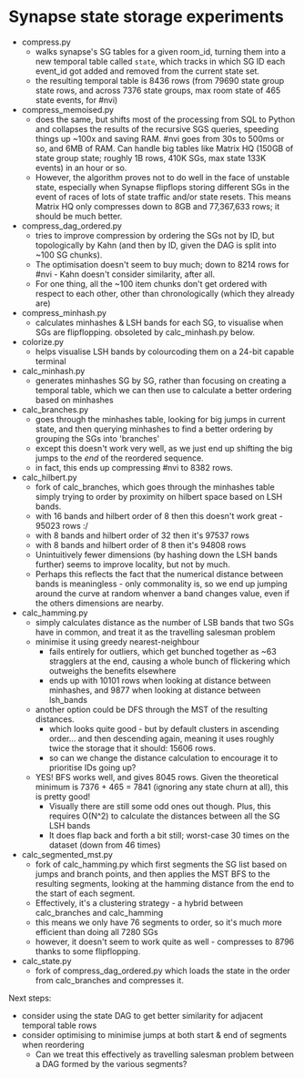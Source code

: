 # Synapse state storage experiments

* compress.py
  * walks synapse's SG tables for a given room_id, turning them into a new temporal table called `state`, which tracks in which SG ID each event_id got added and removed from the current state set.
  * the resulting temporal table is 8436 rows (from 79690 state group state rows, and across 7376 state groups, max room state of 465 state events, for #nvi)
* compress_memoised.py
  * does the same, but shifts most of the processing from SQL to Python and collapses the results of the recursive SGS queries, speeding things up ~100x and saving RAM.  #nvi goes from 30s to 500ms or so, and 6MB of RAM.  Can handle big tables like Matrix HQ (150GB of state group state; roughly 1B rows, 410K SGs, max state 133K events) in an hour or so.
  * However, the algorithm proves not to do well in the face of unstable state, especially when Synapse flipflops storing different SGs in the event of races of lots of state traffic and/or state resets.  This means Matrix HQ only compresses down to 8GB and 77,367,633 rows; it should be much better.
* compress_dag_ordered.py
  * tries to improve compression by ordering the SGs not by ID, but topologically by Kahn (and then by ID, given the DAG is split into ~100 SG chunks).
  * The optimisation doesn't seem to buy much; down to 8214 rows for #nvi - Kahn doesn't consider similarity, after all.
  * For one thing, all the ~100 item chunks don't get ordered with respect to each other, other than chronologically (which they already are)
* compress_minhash.py
  * calculates minhashes & LSH bands for each SG, to visualise when SGs are flipflopping. obsoleted by calc_minhash.py below.
* colorize.py
  * helps visualise LSH bands by colourcoding them on a 24-bit capable terminal
* calc_minhash.py
  * generates minhashes SG by SG, rather than focusing on creating a temporal table, which we can then use to calculate a better ordering based on minhashes
* calc_branches.py
  * goes through the minhashes table, looking for big jumps in current state, and then querying minhashes to find a better ordering by grouping the SGs into 'branches'
  * except this doesn't work very well, as we just end up shifting the big jumps to the *end* of the reordered sequence.
  * in fact, this ends up compressing #nvi to 8382 rows.
* calc_hilbert.py
  * fork of calc_branches, which goes through the minhashes table simply trying to order by proximity on hilbert space based on LSH bands.
  * with 16 bands and hilbert order of 8 then this doesn't work great - 95023 rows :/
  * with 8 bands and hilbert order of 32 then it's 97537 rows
  * with 8 bands and hilbert order of 8 then it's 94808 rows
  * Unintuitively fewer dimensions (by hashing down the LSH bands further) seems to improve locality, but not by much.
  * Perhaps this reflects the fact that the numerical distance between bands is meaningless - only commonality is, so we end up jumping around the curve at random whenver a band changes value, even if the others dimensions are nearby.
* calc_hamming.py
  * simply calculates distance as the number of LSB bands that two SGs have in common, and treat it as the travelling salesman problem
  * minimise it using greedy nearest-neighbour
    * fails entirely for outliers, which get bunched together as ~63 stragglers at the end, causing a whole bunch of flickering which outweighs the benefits elsewhere
    * ends up with 10101 rows when looking at distance between minhashes, and 9877 when looking at distance between lsh_bands
  * another option could be DFS through the MST of the resulting distances.
    * which looks quite good - but by default clusters in ascending order... and then descending again, meaning it uses roughly twice the storage that it should: 15606 rows.
    * so can we change the distance calculation to encourage it to prioritise IDs going up?
  * YES! BFS works well, and gives 8045 rows. Given the theoretical minimum is 7376 + 465 = 7841 (ignoring any state churn at all), this is pretty good!
    * Visually there are still some odd ones out though. Plus, this requires O(N^2) to calculate the distances between all the SG LSH bands
    * It does flap back and forth a bit still; worst-case 30 times on the dataset (down from 46 times)
* calc_segmented_mst.py
  * fork of calc_hamming.py which first segments the SG list based on jumps and branch points, and then applies the MST BFS to the resulting segments, looking at the hamming distance from the end to the start of each segment.
  * Effectively, it's a clustering strategy - a hybrid between calc_branches and calc_hamming
  * this means we only have 76 segments to order, so it's much more efficient than doing all 7280 SGs
  * however, it doesn't seem to work quite as well - compresses to 8796 thanks to some flipflopping.
* calc_state.py
  * fork of compress_dag_ordered.py which loads the state in the order from calc_branches and compresses it.

Next steps:
 * consider using the state DAG to get better similarity for adjacent temporal table rows
 * consider optimising to minimise jumps at both start & end of segments when reordering
   * Can we treat this effectively as travelling salesman problem between a DAG formed by the various segments?
